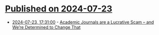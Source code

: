 # [Published on 2024-07-23](index.md)

* [2024-07-23, 17:31:00](https://soylentnews.org/article.pl?sid=24/07/22/140237&from=rss) - [Academic Journals are a Lucrative Scam – and We’re Determined to Change That](https://soylentnews.org/article.pl?sid=24/07/22/140237&from=rss)

